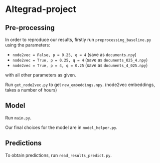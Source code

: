 # Altegrad-project

## Pre-processing

In order to reproduce our results, firstly run `preprocessing_baseline.py` using the parameters: 

- `node2vec = False, p = 0.25, q = 4` (save as `documents.npy`)
- `node2vec = True, p = 0.25, q = 4` (save as `documents_025_4.npy`)
- `node2vec = True, p = 4, q = 0.25` (save as `documents_4_025.npy`)

with all other parameters as given. 

Run `get_node2vec.py` to get `new_embeddings.npy`. (node2vec embeddings, takes a number of hours)

## Model

Run `main.py`.

Our final choices for the model are in `model_helper.py`. 

## Predictions

To obtain predictions, run `read_results_predict.py`. 
